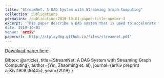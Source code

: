 ```yaml
---
title: "StreamNet: A DAG System with Streaming Graph Computing"
collection: publications
permalink: /publication/2019-10-01-paper-title-number-3
excerpt: 'This paper describe a DAG system that is used to accelerate the block-chain TPS"
date: 2019-10-01
venue: 'arxiv'
paperurl: 'http://stplaydog.github.io/files/streamnet.pdf'
---
```

[Download paper here](http://stplaydog.github.io/files/streamnet.pdf)

Bibtex: @article{,
  title={StreamNet: A DAG System with Streaming Graph Computing},
  author={Yin, Zhaoming et. al},
  journal={arXiv preprint arXiv:1908.06405},
  year={2019}
} 
